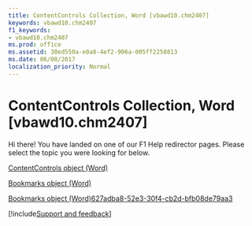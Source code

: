 ```yaml
---
title: ContentControls Collection, Word [vbawd10.chm2407]
keywords: vbawd10.chm2407
f1_keywords:
- vbawd10.chm2407
ms.prod: office
ms.assetid: 38ed550a-e0a8-4ef2-906a-005ff2258813
ms.date: 06/08/2017
localization_priority: Normal
---
```



# ContentControls Collection, Word [vbawd10.chm2407]

Hi there! You have landed on one of our F1 Help redirector pages. Please select the topic you were looking for below.

[ContentControls object (Word)](http://msdn.microsoft.com/library/2595eea9-df68-edce-3a51-069cad14bb87%28Office.15%29.aspx)

[Bookmarks object (Word)](http://msdn.microsoft.com/library/827bed64-3034-0eb4-401d-f117cdb98898%28Office.15%29.aspx)

[Bookmarks object (Word)627adba8-52e3-30f4-cb2d-bfb08de79aa3](http://msdn.microsoft.com/library/627adba8-52e3-30f4-cb2d-bfb08de79aa3%28Office.15%29.aspx)

[!include[Support and feedback](~/includes/feedback-boilerplate.md)]